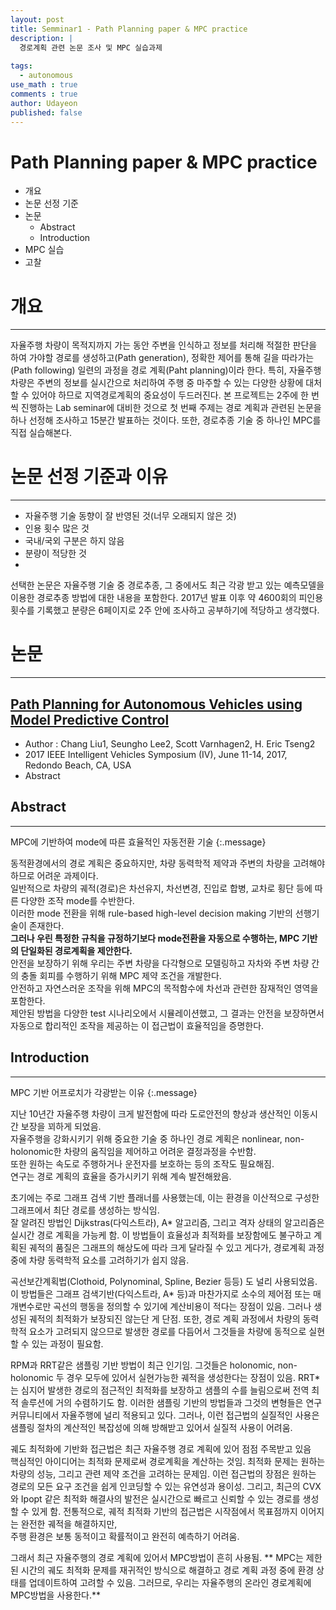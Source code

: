 ```yaml
---
layout: post
title: Semminar1 - Path Planning paper & MPC practice
description: |
  경로계획 관련 논문 조사 및 MPC 실습과제
  
tags:
  - autonomous
use_math : true
comments : true
author: Udayeon
published: false
---
```


# Path Planning paper & MPC practice
- 개요
- 논문 선정 기준
- 논문
  - Abstract
  - Introduction
- MPC 실습
- 고찰

# 개요
* * *
자율주행 차량이 목적지까지 가는 동안 주변을 인식하고 정보를 처리해 적절한 판단을 하여 가야할 경로를 생성하고(Path generation), 
정확한 제어를 통해 길을 따라가는(Path following) 일련의 과정을 경로 계획(Paht planning)이라 한다. 
특히, 자율주행 차량은 주변의 정보를 실시간으로 처리하여 주행 중 마주할 수 있는 다양한 상황에 대처할 수 있어야 하므로 지역경로계획의 중요성이 두드러진다. 
본 프로젝트는 2주에 한 번씩 진행하는 Lab seminar에 대비한 것으로 첫 번째 주제는 경로 계획과 관련된 논문을 하나 선정해 조사하고 15분간 발표하는 것이다.
또한, 경로추종 기술 중 하나인 MPC를 직접 실습해본다.

# 논문 선정 기준과 이유
* * *
* 자율주행 기술 동향이 잘 반영된 것(너무 오래되지 않은 것)
* 인용 횟수 많은 것
* 국내/국외 구분은 하지 않음
* 분량이 적당한 것
* 
선택한 논문은 자율주행 기술 중 경로추종, 그 중에서도 최근 각광 받고 있는 예측모델을 이용한 경로추종 방법에 대한 내용을 포함한다.
2017년 발표 이후 약 4600회의 피인용 횟수를 기록했고 분량은 6페이지로 2주 안에 조사하고 공부하기에 적당하고 생각했다. 

# 논문
* * *

## [Path Planning for Autonomous Vehicles using Model Predictive Control](https://ieeexplore.ieee.org/document/7995716/metrics#metrics)
* Author : Chang Liu1, Seungho Lee2, Scott Varnhagen2, H. Eric Tseng2
* 2017 IEEE Intelligent Vehicles Symposium (IV), June 11-14, 2017, Redondo Beach, CA, USA
* Abstract

## Abstract
* * *
MPC에 기반하여 mode에 따른 효율적인 자동전환 기술
{:.message}

동적환경에서의 경로 계획은 중요하지만, 차량 동력학적 제약과 주변의 차량을 고려해야 하므로 어려운 과제이다.   
일반적으로 차량의 궤적(경로)은 차선유지, 차선변경, 진입로 합병, 교차로 횡단 등에 따른 다양한 조작 mode를 수반한다.   
이러한 mode 전환을 위해 rule-based high-level decision making 기반의 선행기술이 존재한다.    
**그러나 우린 특정한 규칙을 규정하기보다 mode전환을 자동으로 수행하는, MPC 기반의 단일화된 경로계획을 제안한다.**   
안전을 보장하기 위해 우리는 주변 차량을 다각형으로 모델링하고 자차와 주변 차량 간의 충돌 회피를 수행하기 위해 MPC 제약 조건을 개발한다.   
안전하고 자연스러운 조작을 위해 MPC의 목적함수에 차선과 관련한 잠재적인 영역을 포함한다.   
제안된 방법을 다양한 test 시나리오에서 시뮬레이션했고, 그 결과는 안전을 보장하면서 자동으로 합리적인 조작을 제공하는 이 접근법이 효율적임을 증명한다. 

## Introduction
* * *
MPC 기반 어프로치가 각광받는 이유
{:.message}

지난 10년간 자율주행 차량이 크게 발전함에 따라 도로안전의 향상과 생산적인 이동시간 보장을 꾀하게 되었음.   
자율주행을 강화시키기 위해 중요한 기술 중 하나인 경로 계획은 nonlinear, non-holonomic한 차량의 움직임을 제어하고 어려운 결정과정을 수반함.      
또한 원하는 속도로 주행하거나 운전자를 보호하는 등의 조작도 필요해짐.   
연구는 경로 계획의 효율을 증가시키기 위해 계속 발전해왔음.   

초기에는 주로 그래프 검색 기반 플래너를 사용했는데, 이는 환경을 이산적으로 구성한 그래프에서 최단 경로를 생성하는 방식임.   
잘 알려진 방법인 Dijkstras(다익스트라), A* 알고리즘, 그리고 격자 상태의 알고리즘은 실시간 경로 계획을 가능케 함.
이 방법들이 효율성과 최적화를 보장함에도 불구하고 계획된 궤적의 품질은 그래프의 해상도에 따라 크게 달라질 수 있고
게다가, 경로계획 과정 중에 차량 동력학적 요소를 고려하기가 쉽지 않음.

곡선보간계획법(Clothoid, Polynominal, Spline, Bezier 등등) 도 널리 사용되었음.
이 방법들은 그래프 검색기반(다익스트라, A* 등)과 마찬가지로 소수의 제어점 또는 매개변수로만 곡선의 행동을 정의할 수 있기에 계산비용이 적다는 장점이 있음.
그러나 생성된 궤적의 최적화가 보장되진 않는단 게 단점.
또한, 경로 계획 과정에서 차량의 동력학적 요소가 고려되지 않으므로 발생한 경로를 다듬어서 그것들을 차량에 동적으로 실현할 수 있는 과정이 필요함.

RPM과 RRT같은 샘플링 기반 방법이 최근 인기임. 
그것들은 holonomic, non-holonomic 두 경우 모두에 있어서 실현가능한 궤적을 생성한다는 장점이 있음.
RRT* 는 심지어 발생한 경로의 점근적인 최적화를 보장하고 샘플의 수를 늘림으로써 전역 최적 솔루션에 거의 수렴하기도 함.
이러한 샘플링 기반의 방법들과 그것의 변형들은 연구 커뮤니티에서 자율주행에 널리 적용되고 있다.
그러나, 이런 접근법의 실질적인 사용은 샘플링 절차의 계산적인 복잡성에 의해 방해받고 있어서 실질적 사용이 어려움.

궤도 최적화에 기반화 접근법은 최근 자율주행 경로 계획에 있어 점점 주목받고 있음   
핵심적인 아이디어는 최적화 문제로써 경로계획을 계산하는 것임. 
최적화 문제는 원하는 차량의 성능, 그리고 관련 제약 조건을 고려하는 문제임.
이런 접근법의 장점은 원하는 경로의 모든 요구 조건을 쉽게 인코딩할 수 있는 유연성과 용이성.
그리고, 최근의 CVX와 Ipopt 같은 최적화 해결사의 발전은 실시간으로 빠르고 신뢰할 수 있는 경로를 생성할 수 있게 함.
전통적으로, 궤적 최적화 기반의 접근법은 시작점에서 목표점까지 이어지는 완전한 궤적을 해결하지만,   
주행 환경은 보통 동적이고 확률적이고 완전히 예측하기 어려움. 

그래서 최근 자율주행의 경로 계획에 있어서 MPC방법이 흔히 사용됨.
** MPC는 제한된 시간의 궤도 최적화 문제를 재귀적인 방식으로 해결하고 경로 계획 과정 중에 환경 상태를 업데이트하여 
고려할 수 있음. 그러므로, 우리는 자율주행의 온라인 경로계획에 MPC방법을 사용한다.**




